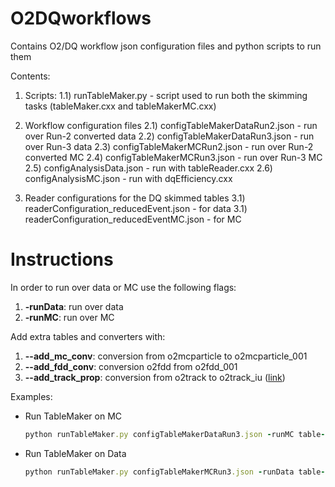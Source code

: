 # O2DQworkflows
Contains O2/DQ workflow json configuration files and python scripts to run them

Contents:
1) Scripts:
1.1) runTableMaker.py - script used to run both the skimming tasks (tableMaker.cxx and tableMakerMC.cxx)

2) Workflow configuration files
2.1) configTableMakerDataRun2.json - run over Run-2 converted data
2.2) configTableMakerDataRun3.json - run over Run-3 data
2.3) configTableMakerMCRun2.json - run over Run-2 converted MC
2.4) configTableMakerMCRun3.json - run over Run-3 MC
2.5) configAnalysisData.json - run with tableReader.cxx
2.6) configAnalysisMC.json - run with dqEfficiency.cxx

3) Reader configurations for the DQ skimmed tables
3.1) readerConfiguration_reducedEvent.json - for data
3.1) readerConfiguration_reducedEventMC.json - for MC

# Instructions
In order to run over data or MC use the following flags:
1. **-runData**: run over data
2. **-runMC**: run over MC

Add extra tables and converters with:
1. **--add_mc_conv**: conversion from o2mcparticle to o2mcparticle_001
2. **--add_fdd_conv**: conversion o2fdd from o2fdd_001
3. **--add_track_prop**: conversion from o2track to o2track_iu ([link](https://aliceo2group.github.io/analysis-framework/docs/helperTasks/trackPropagation.html))

Examples:
- Run TableMaker on MC
  ```ruby
  python runTableMaker.py configTableMakerDataRun3.json -runMC table-maker-m-c:processMuonOnlyWithCov:true --add_track_prop
  ```
- Run TableMaker on Data
  ```ruby
  python runTableMaker.py configTableMakerMCRun3.json -runData table-maker:processMuonOnlyWithCov:true --add_track_prop
  ```
